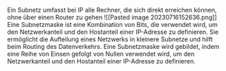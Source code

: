 Ein Subnetz umfasst bei IP alle Rechner, die sich direkt erreichen können, ohne über einen Router zu gehen
![[Pasted image 20230716152636.png]]
Eine Subnetzmaske ist eine Kombination von Bits, die verwendet wird, um den Netzwerkanteil und den Hostanteil einer IP-Adresse zu definieren. Sie ermöglicht die Aufteilung eines Netzwerks in kleinere Subnetze und hilft beim Routing des Datenverkehrs. Eine Subnetzmaske wird gebildet, indem eine Reihe von Einsen gefolgt von Nullen verwendet wird, um den Netzwerkanteil und den Hostanteil einer IP-Adresse zu definieren.